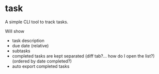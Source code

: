 # task

A simple CLI tool to track tasks.

Will show
- task description
- due date (relative)
- subtasks
- completed tasks are kept separated (diff tab?... how do I open the list?) (ordered by date completed?)
- auto export completed tasks
